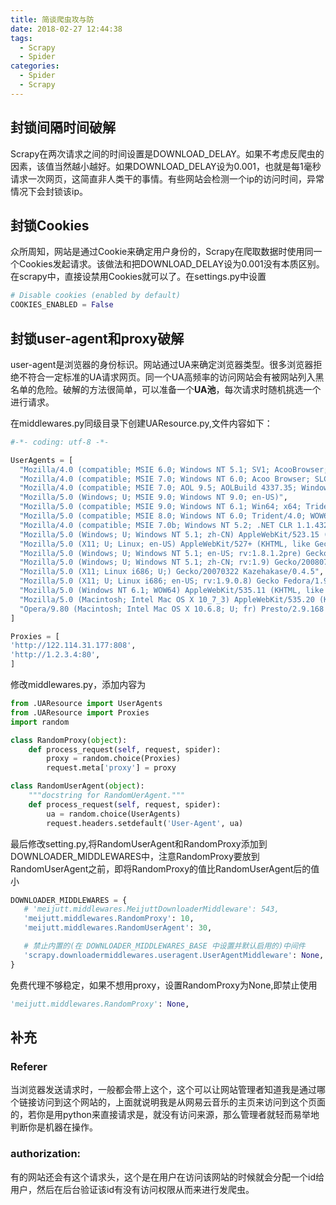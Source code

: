 ```yaml
---
title: 简谈爬虫攻与防
date: 2018-02-27 12:44:38
tags:
  - Scrapy
  - Spider
categories:
  - Spider
  - Scrapy
---
```



## 封锁间隔时间破解

Scrapy在两次请求之间的时间设置是DOWNLOAD_DELAY。如果不考虑反爬虫的因素，该值当然越小越好。如果DOWNLOAD_DELAY设为0.001，也就是每1毫秒请求一次网页，这简直非人类干的事情。有些网站会检测一个ip的访问时间，异常情况下会封锁该ip。

<!--more-->

## 封锁Cookies
众所周知，网站是通过Cookie来确定用户身份的，Scrapy在爬取数据时使用同一个Cookies发起请求。该做法和把DOWNLOAD_DELAY设为0.001没有本质区别。在scrapy中，直接设禁用Cookies就可以了。在settings.py中设置
```python
# Disable cookies (enabled by default)
COOKIES_ENABLED = False
```

## 封锁user-agent和proxy破解
user-agent是浏览器的身份标识。网站通过UA来确定浏览器类型。很多浏览器拒绝不符合一定标准的UA请求网页。同一个UA高频率的访问网站会有被网站列入黑名单的危险。破解的方法很简单，可以准备一个**UA池**，每次请求时随机挑选一个进行请求。

在middlewares.py同级目录下创建UAResource.py,文件内容如下：

```python
#-*- coding: utf-8 -*-

UserAgents = [
  "Mozilla/4.0 (compatible; MSIE 6.0; Windows NT 5.1; SV1; AcooBrowser; .NET CLR 1.1.4322; .NET CLR 2.0.50727)",
  "Mozilla/4.0 (compatible; MSIE 7.0; Windows NT 6.0; Acoo Browser; SLCC1; .NET CLR 2.0.50727; Media Center PC 5.0; .NET CLR 3.0.04506)",
  "Mozilla/4.0 (compatible; MSIE 7.0; AOL 9.5; AOLBuild 4337.35; Windows NT 5.1; .NET CLR 1.1.4322; .NET CLR 2.0.50727)",
  "Mozilla/5.0 (Windows; U; MSIE 9.0; Windows NT 9.0; en-US)",
  "Mozilla/5.0 (compatible; MSIE 9.0; Windows NT 6.1; Win64; x64; Trident/5.0; .NET CLR 3.5.30729; .NET CLR 3.0.30729; .NET CLR 2.0.50727; Media Center PC 6.0)",
  "Mozilla/5.0 (compatible; MSIE 8.0; Windows NT 6.0; Trident/4.0; WOW64; Trident/4.0; SLCC2; .NET CLR 2.0.50727; .NET CLR 3.5.30729; .NET CLR 3.0.30729; .NET CLR 1.0.3705; .NET CLR 1.1.4322)",
  "Mozilla/4.0 (compatible; MSIE 7.0b; Windows NT 5.2; .NET CLR 1.1.4322; .NET CLR 2.0.50727; InfoPath.2; .NET CLR 3.0.04506.30)",
  "Mozilla/5.0 (Windows; U; Windows NT 5.1; zh-CN) AppleWebKit/523.15 (KHTML, like Gecko, Safari/419.3) Arora/0.3 (Change: 287 c9dfb30)",
  "Mozilla/5.0 (X11; U; Linux; en-US) AppleWebKit/527+ (KHTML, like Gecko, Safari/419.3) Arora/0.6",
  "Mozilla/5.0 (Windows; U; Windows NT 5.1; en-US; rv:1.8.1.2pre) Gecko/20070215 K-Ninja/2.1.1",
  "Mozilla/5.0 (Windows; U; Windows NT 5.1; zh-CN; rv:1.9) Gecko/20080705 Firefox/3.0 Kapiko/3.0",
  "Mozilla/5.0 (X11; Linux i686; U;) Gecko/20070322 Kazehakase/0.4.5",
  "Mozilla/5.0 (X11; U; Linux i686; en-US; rv:1.9.0.8) Gecko Fedora/1.9.0.8-1.fc10 Kazehakase/0.5.6",
  "Mozilla/5.0 (Windows NT 6.1; WOW64) AppleWebKit/535.11 (KHTML, like Gecko) Chrome/17.0.963.56 Safari/535.11",
  "Mozilla/5.0 (Macintosh; Intel Mac OS X 10_7_3) AppleWebKit/535.20 (KHTML, like Gecko) Chrome/19.0.1036.7 Safari/535.20",
  "Opera/9.80 (Macintosh; Intel Mac OS X 10.6.8; U; fr) Presto/2.9.168 Version/11.52",
]

Proxies = [
'http://122.114.31.177:808',
'http://1.2.3.4:80',
]
```

修改middlewares.py，添加内容为
```python
from .UAResource import UserAgents
from .UAResource import Proxies
import random

class RandomProxy(object):
    def process_request(self, request, spider):
        proxy = random.choice(Proxies)
        request.meta['proxy'] = proxy

class RandomUserAgent(object):
    """docstring for RandomUerAgent."""
    def process_request(self, request, spider):
        ua = random.choice(UserAgents)
        request.headers.setdefault('User-Agent', ua)
```

最后修改setting.py,将RandomUserAgent和RandomProxy添加到DOWNLOADER_MIDDLEWARES中，注意RandomProxy要放到RandomUserAgent之前，即将RandomProxy的值比RandomUserAgent后的值小
```python
DOWNLOADER_MIDDLEWARES = {
   # 'meijutt.middlewares.MeijuttDownloaderMiddleware': 543,
   'meijutt.middlewares.RandomProxy': 10,
   'meijutt.middlewares.RandomUserAgent': 30,

   # 禁止内置的(在 DOWNLOADER_MIDDLEWARES_BASE 中设置并默认启用的)中间件
   'scrapy.downloadermiddlewares.useragent.UserAgentMiddleware': None,
}

```

免费代理不够稳定，如果不想用proxy，设置RandomProxy为None,即禁止使用
```python
'meijutt.middlewares.RandomProxy': None,
```
## 补充
### Referer
当浏览器发送请求时，一般都会带上这个，这个可以让网站管理者知道我是通过哪个链接访问到这个网站的，上面就说明我是从网易云音乐的主页来访问到这个页面的，若你是用python来直接请求是，就没有访问来源，那么管理者就轻而易举地判断你是机器在操作。

### authorization:
有的网站还会有这个请求头，这个是在用户在访问该网站的时候就会分配一个id给用户，然后在后台验证该id有没有访问权限从而来进行发爬虫。
